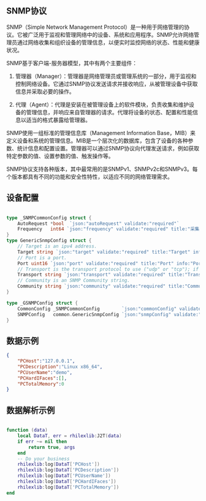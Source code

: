 ## SNMP协议
SNMP（Simple Network Management Protocol）是一种用于网络管理的协议。它被广泛用于监视和管理网络中的设备、系统和应用程序。SNMP允许网络管理员通过网络收集和组织设备的管理信息，以便实时监控网络的状态、性能和健康状况。

SNMP基于客户端-服务器模型，其中有两个主要组件：

1. 管理器（Manager）：管理器是网络管理员或管理系统的一部分，用于监视和控制网络设备。它通过SNMP协议发送请求并接收响应，从被管理设备中获取信息并采取必要的操作。

2. 代理（Agent）：代理是安装在被管理设备上的软件模块，负责收集和维护设备的管理信息，并响应来自管理器的请求。代理将设备的状态、配置和性能信息以适当的格式暴露给管理器。

SNMP使用一组标准的管理信息库（Management Information Base，MIB）来定义设备和系统的管理信息。MIB是一个层次化的数据库，包含了设备的各种参数、统计信息和配置设置。管理器可以通过SNMP协议向代理发送请求，例如获取特定参数的值、设置参数的值、触发操作等。

SNMP协议支持各种版本，其中最常用的是SNMPv1、SNMPv2c和SNMPv3。每个版本都具有不同的功能和安全性特性，以适应不同的网络管理需求。
## 设备配置
```go

type _SNMPCommonConfig struct {
	AutoRequest *bool  `json:"autoRequest" validate:"required"`
	Frequency   int64 `json:"frequency" validate:"required" title:"采集频率"`
}
type GenericSnmpConfig struct {
	// Target is an ipv4 address.
	Target string `json:"target" validate:"required" title:"Target" info:"Target"`
	// Port is a port.
	Port uint16 `json:"port" validate:"required" title:"Port" info:"Port"`
	// Transport is the transport protocol to use ("udp" or "tcp"); if unset "udp" will be used.
	Transport string `json:"transport" validate:"required" title:"Transport" info:"Transport"`
	// Community is an SNMP Community string.
	Community string `json:"community" validate:"required" title:"Community" info:"Community"`
}

type _GSNMPConfig struct {
	CommonConfig _SNMPCommonConfig        `json:"commonConfig" validate:"required"`
	SNMPConfig   common.GenericSnmpConfig `json:"snmpConfig" validate:"required"`
}

```
## 数据示例
```json
{
    "PCHost":"127.0.0.1",
    "PCDescription":"Linux x86_64",
    "PCUserName":"demo",
    "PCHardIFaces":[],
    "PCTotalMemory":0
}
```
## 数据解析示例
```lua

function (data)
    local DataT, err = rhilexlib:J2T(data)
    if err ~= nil then
        return true, args
    end
    -- Do your business
    rhilexlib:log(DataT['PCHost'])
    rhilexlib:log(DataT['PCDescription'])
    rhilexlib:log(DataT['PCUserName'])
    rhilexlib:log(DataT['PCHardIFaces'])
    rhilexlib:log(DataT['PCTotalMemory'])
end

```